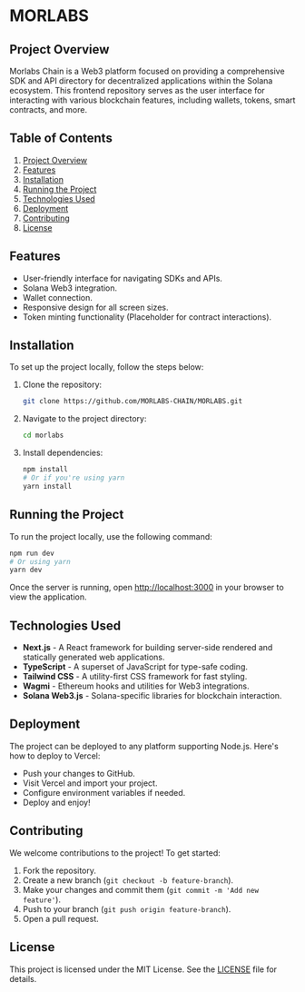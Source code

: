 # MORLABS

## Project Overview

Morlabs Chain is a Web3 platform focused on providing a comprehensive SDK and API directory for decentralized applications within the Solana ecosystem. This frontend repository serves as the user interface for interacting with various blockchain features, including wallets, tokens, smart contracts, and more.

## Table of Contents

1. [Project Overview](#project-overview)
2. [Features](#features)
3. [Installation](#installation)
4. [Running the Project](#running-the-project)
5. [Technologies Used](#technologies-used)
6. [Deployment](#deployment)
7. [Contributing](#contributing)
8. [License](#license)

## Features

- User-friendly interface for navigating SDKs and APIs.
- Solana Web3 integration.
- Wallet connection.
- Responsive design for all screen sizes.
- Token minting functionality (Placeholder for contract interactions).

## Installation

To set up the project locally, follow the steps below:

1. Clone the repository:

   ```bash
   git clone https://github.com/MORLABS-CHAIN/MORLABS.git
   ```

2. Navigate to the project directory:

   ```bash
   cd morlabs
   ```

3. Install dependencies:

   ```bash
   npm install
   # Or if you're using yarn
   yarn install
   ```

## Running the Project

To run the project locally, use the following command:

```bash
npm run dev
# Or using yarn
yarn dev
```

Once the server is running, open [http://localhost:3000](http://localhost:3000) in your browser to view the application.

## Technologies Used

- **Next.js** - A React framework for building server-side rendered and statically generated web applications.
- **TypeScript** - A superset of JavaScript for type-safe coding.
- **Tailwind CSS** - A utility-first CSS framework for fast styling.
- **Wagmi** - Ethereum hooks and utilities for Web3 integrations.
- **Solana Web3.js** - Solana-specific libraries for blockchain interaction.

## Deployment

The project can be deployed to any platform supporting Node.js. Here's how to deploy to Vercel:

- Push your changes to GitHub.
- Visit Vercel and import your project.
- Configure environment variables if needed.
- Deploy and enjoy!

## Contributing

We welcome contributions to the project! To get started:

1. Fork the repository.
2. Create a new branch (`git checkout -b feature-branch`).
3. Make your changes and commit them (`git commit -m 'Add new feature'`).
4. Push to your branch (`git push origin feature-branch`).
5. Open a pull request.

## License

This project is licensed under the MIT License. See the [LICENSE](LICENSE) file for details.
